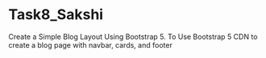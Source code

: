 # Task8_Sakshi
Create a Simple Blog Layout Using Bootstrap 5.  To Use Bootstrap 5 CDN to create a blog page with navbar, cards, and footer
